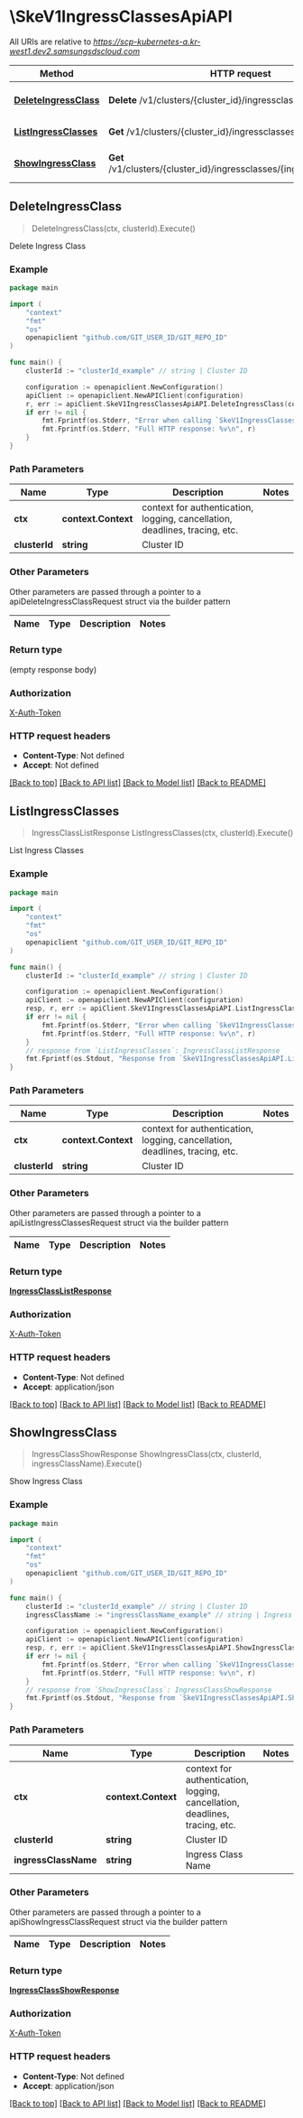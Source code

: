 # \SkeV1IngressClassesApiAPI

All URIs are relative to *https://scp-kubernetes-a.kr-west1.dev2.samsungsdscloud.com*

Method | HTTP request | Description
------------- | ------------- | -------------
[**DeleteIngressClass**](SkeV1IngressClassesApiAPI.md#DeleteIngressClass) | **Delete** /v1/clusters/{cluster_id}/ingressclasses | Delete Ingress Class
[**ListIngressClasses**](SkeV1IngressClassesApiAPI.md#ListIngressClasses) | **Get** /v1/clusters/{cluster_id}/ingressclasses | List Ingress Classes
[**ShowIngressClass**](SkeV1IngressClassesApiAPI.md#ShowIngressClass) | **Get** /v1/clusters/{cluster_id}/ingressclasses/{ingress_class_name} | Show Ingress Class



## DeleteIngressClass

> DeleteIngressClass(ctx, clusterId).Execute()

Delete Ingress Class



### Example

```go
package main

import (
	"context"
	"fmt"
	"os"
	openapiclient "github.com/GIT_USER_ID/GIT_REPO_ID"
)

func main() {
	clusterId := "clusterId_example" // string | Cluster ID

	configuration := openapiclient.NewConfiguration()
	apiClient := openapiclient.NewAPIClient(configuration)
	r, err := apiClient.SkeV1IngressClassesApiAPI.DeleteIngressClass(context.Background(), clusterId).Execute()
	if err != nil {
		fmt.Fprintf(os.Stderr, "Error when calling `SkeV1IngressClassesApiAPI.DeleteIngressClass``: %v\n", err)
		fmt.Fprintf(os.Stderr, "Full HTTP response: %v\n", r)
	}
}
```

### Path Parameters


Name | Type | Description  | Notes
------------- | ------------- | ------------- | -------------
**ctx** | **context.Context** | context for authentication, logging, cancellation, deadlines, tracing, etc.
**clusterId** | **string** | Cluster ID | 

### Other Parameters

Other parameters are passed through a pointer to a apiDeleteIngressClassRequest struct via the builder pattern


Name | Type | Description  | Notes
------------- | ------------- | ------------- | -------------


### Return type

 (empty response body)

### Authorization

[X-Auth-Token](../README.md#X-Auth-Token)

### HTTP request headers

- **Content-Type**: Not defined
- **Accept**: Not defined

[[Back to top]](#) [[Back to API list]](../README.md#documentation-for-api-endpoints)
[[Back to Model list]](../README.md#documentation-for-models)
[[Back to README]](../README.md)


## ListIngressClasses

> IngressClassListResponse ListIngressClasses(ctx, clusterId).Execute()

List Ingress Classes



### Example

```go
package main

import (
	"context"
	"fmt"
	"os"
	openapiclient "github.com/GIT_USER_ID/GIT_REPO_ID"
)

func main() {
	clusterId := "clusterId_example" // string | Cluster ID

	configuration := openapiclient.NewConfiguration()
	apiClient := openapiclient.NewAPIClient(configuration)
	resp, r, err := apiClient.SkeV1IngressClassesApiAPI.ListIngressClasses(context.Background(), clusterId).Execute()
	if err != nil {
		fmt.Fprintf(os.Stderr, "Error when calling `SkeV1IngressClassesApiAPI.ListIngressClasses``: %v\n", err)
		fmt.Fprintf(os.Stderr, "Full HTTP response: %v\n", r)
	}
	// response from `ListIngressClasses`: IngressClassListResponse
	fmt.Fprintf(os.Stdout, "Response from `SkeV1IngressClassesApiAPI.ListIngressClasses`: %v\n", resp)
}
```

### Path Parameters


Name | Type | Description  | Notes
------------- | ------------- | ------------- | -------------
**ctx** | **context.Context** | context for authentication, logging, cancellation, deadlines, tracing, etc.
**clusterId** | **string** | Cluster ID | 

### Other Parameters

Other parameters are passed through a pointer to a apiListIngressClassesRequest struct via the builder pattern


Name | Type | Description  | Notes
------------- | ------------- | ------------- | -------------


### Return type

[**IngressClassListResponse**](IngressClassListResponse.md)

### Authorization

[X-Auth-Token](../README.md#X-Auth-Token)

### HTTP request headers

- **Content-Type**: Not defined
- **Accept**: application/json

[[Back to top]](#) [[Back to API list]](../README.md#documentation-for-api-endpoints)
[[Back to Model list]](../README.md#documentation-for-models)
[[Back to README]](../README.md)


## ShowIngressClass

> IngressClassShowResponse ShowIngressClass(ctx, clusterId, ingressClassName).Execute()

Show Ingress Class



### Example

```go
package main

import (
	"context"
	"fmt"
	"os"
	openapiclient "github.com/GIT_USER_ID/GIT_REPO_ID"
)

func main() {
	clusterId := "clusterId_example" // string | Cluster ID
	ingressClassName := "ingressClassName_example" // string | Ingress Class Name

	configuration := openapiclient.NewConfiguration()
	apiClient := openapiclient.NewAPIClient(configuration)
	resp, r, err := apiClient.SkeV1IngressClassesApiAPI.ShowIngressClass(context.Background(), clusterId, ingressClassName).Execute()
	if err != nil {
		fmt.Fprintf(os.Stderr, "Error when calling `SkeV1IngressClassesApiAPI.ShowIngressClass``: %v\n", err)
		fmt.Fprintf(os.Stderr, "Full HTTP response: %v\n", r)
	}
	// response from `ShowIngressClass`: IngressClassShowResponse
	fmt.Fprintf(os.Stdout, "Response from `SkeV1IngressClassesApiAPI.ShowIngressClass`: %v\n", resp)
}
```

### Path Parameters


Name | Type | Description  | Notes
------------- | ------------- | ------------- | -------------
**ctx** | **context.Context** | context for authentication, logging, cancellation, deadlines, tracing, etc.
**clusterId** | **string** | Cluster ID | 
**ingressClassName** | **string** | Ingress Class Name | 

### Other Parameters

Other parameters are passed through a pointer to a apiShowIngressClassRequest struct via the builder pattern


Name | Type | Description  | Notes
------------- | ------------- | ------------- | -------------



### Return type

[**IngressClassShowResponse**](IngressClassShowResponse.md)

### Authorization

[X-Auth-Token](../README.md#X-Auth-Token)

### HTTP request headers

- **Content-Type**: Not defined
- **Accept**: application/json

[[Back to top]](#) [[Back to API list]](../README.md#documentation-for-api-endpoints)
[[Back to Model list]](../README.md#documentation-for-models)
[[Back to README]](../README.md)

